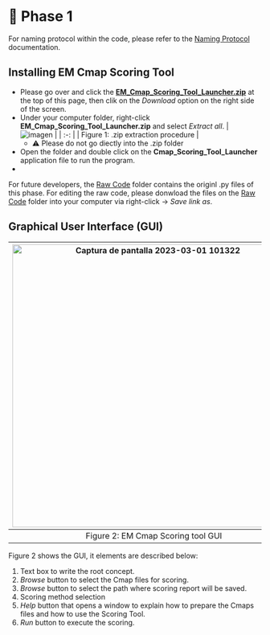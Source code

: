 # :file_folder: Phase 1
For naming protocol within the code, please refer to the [Naming Protocol](https://github.com/RMejiaE/EM-Cmap-Scoring-Tool/blob/main/Phase%201/Naming%20Protocol.md) documentation.
## Installing EM Cmap Scoring Tool
- Please go over and click the [**EM_Cmap_Scoring_Tool_Launcher.zip**](https://github.com/RMejiaE/EM-Cmap-Scoring-Tool/blob/main/Phase%201/EM_Cmap_Scoring_Tool_Launcher.zip) at the top of this page, then clik on the *Download* option on the right side of the screen.
- Under your computer folder, right-click **EM_Cmap_Scoring_Tool_Launcher.zip** and select *Extract all*.
| ![imagen](https://user-images.githubusercontent.com/78668372/223776969-f07bc721-ec6c-4edc-beee-e0263be39050.png) |
| :-: |
| Figure 1: .zip extraction procedure |
  - :warning: Please do not go diectly into the .zip folder
- Open the folder and double click on the **Cmap_Scoring_Tool_Launcher** application file to run the program.
- 

For future developers, the [Raw Code](https://github.com/RMejiaE/EM-Cmap-Scoring-Tool/tree/main/Phase%201/Raw%20Code) folder contains the originl .py files of this phase. For editing the raw code, please donwload the files on the [Raw Code](https://github.com/RMejiaE/EM-Cmap-Scoring-Tool/tree/main/Phase%201/Raw%20Code) folder into your computer via right-click -> *Save link as*.

## Graphical User Interface (GUI) 

| <img width="563" alt="Captura de pantalla 2023-03-01 101322" src="https://user-images.githubusercontent.com/78668372/222183073-9f7afbb2-b3eb-47f7-8aef-485e7764fb37.png"> |
| :-: |
| Figure 2: EM Cmap Scoring tool GUI |

Figure 2 shows the GUI, it elements are described below: 

1. Text box to write the root concept.
2. *Browse* button to select the Cmap files for scoring.
3. *Browse* button to select the path where scoring report will be saved.
4. Scoring method selection
5. *Help* button that opens a window to explain how to prepare the Cmaps files and how to use the Scoring Tool.
6. *Run* button to execute the scoring.


